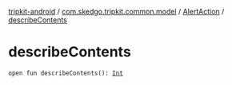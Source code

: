 [tripkit-android](../../index.md) / [com.skedgo.tripkit.common.model](../index.md) / [AlertAction](index.md) / [describeContents](./describe-contents.md)

# describeContents

`open fun describeContents(): `[`Int`](https://kotlinlang.org/api/latest/jvm/stdlib/kotlin/-int/index.html)